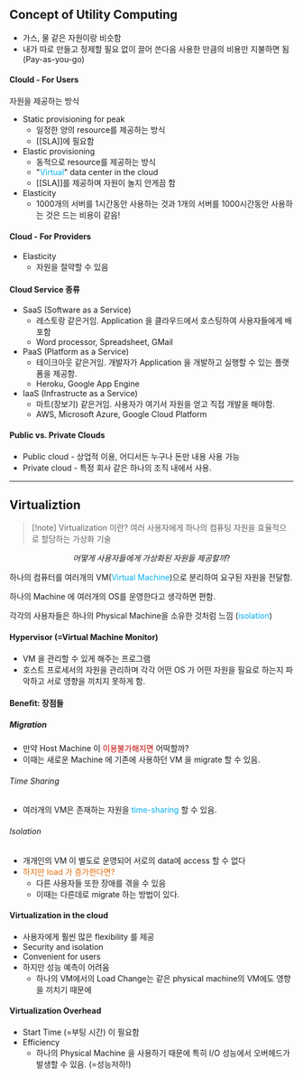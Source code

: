 ## Concept of Utility Computing
- 가스, 물 같은 자원이랑 비슷함
- 내가 따로 만들고 정제할 필요 없이 끌어 쓴다음 사용한 만큼의 비용만 지불하면 됨(Pay-as-you-go)


#### Clould - For Users
자원을 제공하는 방식
- Static provisioning for peak
	- 일정한 양의 resource를 제공하는 방식
	- [[SLA]]에 필요함
- Elastic provisioning
	- 동적으로 resource를 제공하는 방식
	- "<font color="#00b0f0">Virtual</font>" data center in the cloud
	- [[SLA]]를 제공하며 자원이 놀지 안게끔 함
- Elasticity
	- 1000개의 서버를 1시간동안 사용하는 것과 1개의 서버를 1000시간동안 사용하는 것은 드는 비용이 같음!

#### Cloud - For Providers
- Elasticity
	- 자원을 절약할 수 있음

#### Cloud Service 종류
- SaaS (Software as a Service)
	- 레스토랑 같은거임. Application 을 클라우드에서 호스팅하여 사용자들에게 배포함
	- Word processor, Spreadsheet, GMail
- PaaS (Platform as a Service)
	- 테이크아웃 같은거임. 개발자가 Application 을 개발하고 실행할 수 있는 플랫폼을 제공함.
	- Heroku, Google App Engine
- IaaS (Infrastructe as a Service)
	- 마트(장보기) 같은거임. 사용자가 여기서 자원을 얻고 직접 개발을 해야함.
	- AWS, Microsoft Azure, Google Cloud Platform

#### Public vs. Private Clouds
- Public cloud - 상업적 이용, 어디서든 누구나 돈만 내용 사용 가능
- Private cloud - 특정 회사 같은 하나의 조직 내에서 사용.
---

## Virtualiztion

> [!note] Virtualization 이란?
> 여러 사용자에게 하나의 컴퓨팅 자원을 효율적으로 할당하는 가상화 기술

$$어떻게\;사용자들에게\;가상화된\;자원들\;제공할까?$$

하나의 컴퓨터를 여러개의 VM(<font color="#00b0f0">Virtual Machine</font>)으로 분리하여 요구된 자원을 전달함.

하나의 Machine 에 여러개의 OS를 운영한다고 생각하면 편함.

각각의 사용자들은 하나의 Physical Machine을 소유한 것처럼 느낌 (<font color="#00b0f0">isolation</font>)


#### Hypervisor (=Virtual Machine Monitor)
- VM 을 관리할 수 있게 해주는 프로그램
- 호스트 프로세서의 자원을 관리하며 각각 어떤 OS 가 어떤 자원을 필요로 하는지 파악하고 서로 영향을 끼치지 못하게 함.

#### Benefit: 장점들
##### Migration
- 만약 Host Machine 이<font color="#c00000"> 이용불가해지면</font> 어떡할까?
- 이때는 새로운 Machine 에 기존에 사용하던 VM 을 migrate 할 수 있음.
###### Time Sharing
- 여러개의 VM은 존재하는 자원을 <font color="#00b0f0">time-sharing </font>할 수 있음.

###### Isolation
- 개개인의 VM 이 별도로 운영되어 서로의 data에 access 할 수 없다
- <font color="#e36c09">하지만 load 가 증가한다면?</font>
	- 다른 사용자들 또한 장애를 겪을 수 있음
	- 이때는 다른데로 migrate 하는 방법이 있다.

#### Virtualization in the cloud
- 사용자에게 훨씬 많은 flexibility 를 제공
- Security and isolation
- Convenient for users
- 하지만 성능 예측이 어려움
	- 하나의 VM에서의 Load Change는 같은 physical machine의 VM에도 영향을 끼치기 때문에

#### Virtualization Overhead
- Start Time (=부팅 시간) 이 필요함
- Efficiency
	- 하나의 Physical Machine 을 사용하기 때문에 특히 I/O 성능에서 오버헤드가 발생할 수 있음. (=성능저하!)
